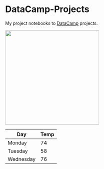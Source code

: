 # DataCamp-Projects
My project notebooks to [DataCamp](https://learn.datacamp.com/) projects.

<img src="https://res.cloudinary.com/dyd911kmh/image/upload/f_auto,q_auto:best/v1603223608/DC_New_mugdv8.png" width="300">

| Day       | Temp |
|-----------|------|
| Monday    | 74   |
| Tuesday   | 58   |
| Wednesday | 76   |
